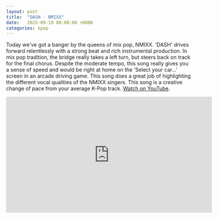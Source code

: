 ```yaml
---
layout: post
title:  "DASH - NMIXX"
date:   2025-09-19 08:00:00 +0800
categories: kpop
---
```


Today we've got a banger by the queens of mix pop, NMIXX. 'DASH' drives forward relentlessly with a strong beat and rich instrumental production. In mix pop tradition, the bridge really takes a left turn, but steers back on track for the final chorus. Despite the moderate tempo, this song really gives you a sense of speed and would be right at home on the 'Select your car...' screen in an arcade driving game. This song does a great job of highlighting the different vocal qualities of the NMIXX singers. This song is a creative change of pace from your average K-Pop track. <a href="https://www.youtube.com/watch?v=7UecFm_bSTU">Watch on YouTube</a>.

<iframe width="560" height="315" src="https://www.youtube.com/embed/7UecFm_bSTU" title="YouTube video player" frameborder="0" allowfullscreen></iframe>
